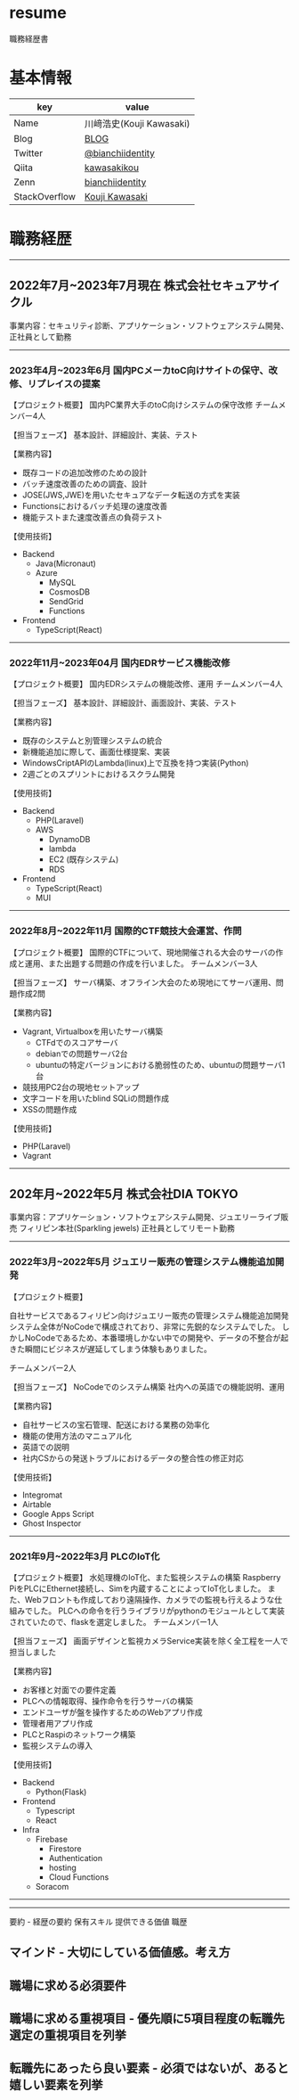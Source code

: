 # resume
職務経歴書

# 基本情報
|key|value|
|---|-----|
|Name|川﨑浩史(Kouji Kawasaki)|
|Blog|[BLOG](https://bianchiidentity.hatenablog.com/)|
|Twitter|[@bianchiidentity](https://twitter.com/bianchiidentity)|
|Qiita|[kawasakikou](https://qiita.com/kawasakikou)|
|Zenn|[bianchiidentity](https://zenn.dev/bianchi)|
|StackOverflow|[Kouji Kawasaki](https://stackoverflow.com/users/8363057/kouji-kawasaki)|

# 職務経歴
-----
## 2022年7月~2023年7月現在 株式会社セキュアサイクル
事業内容：セキュリティ診断、アプリケーション・ソフトウェアシステム開発、
正社員として勤務

-----
### 2023年4月~2023年6月 国内PCメーカtoC向けサイトの保守、改修、リプレイスの提案
【プロジェクト概要】
国内PC業界大手のtoC向けシステムの保守改修
チームメンバー4人

【担当フェーズ】
基本設計、詳細設計、実装、テスト

【業務内容】
- 既存コードの追加改修のための設計
- バッチ速度改善のための調査、設計
- JOSE(JWS,JWE)を用いたセキュアなデータ転送の方式を実装
- Functionsにおけるバッチ処理の速度改善
- 機能テストまた速度改善点の負荷テスト


【使用技術】
- Backend
  - Java(Micronaut)
  - Azure
    - MySQL
    - CosmosDB
    - SendGrid
    - Functions
- Frontend
  - TypeScript(React)

-----

### 2022年11月~2023年04月 国内EDRサービス機能改修
【プロジェクト概要】
国内EDRシステムの機能改修、運用
チームメンバー4人

【担当フェーズ】
基本設計、詳細設計、画面設計、実装、テスト

【業務内容】
- 既存のシステムと別管理システムの統合
- 新機能追加に際して、画面仕様提案、実装
- WindowsCriptAPIのLambda(linux)上で互換を持つ実装(Python)
- 2週ごとのスプリントにおけるスクラム開発

【使用技術】
- Backend
  - PHP(Laravel)
  - AWS
    - DynamoDB
    - lambda
    - EC2 (既存システム)
    - RDS
- Frontend
  - TypeScript(React)
  - MUI
 
-----

### 2022年8月~2022年11月 国際的CTF競技大会運営、作問
【プロジェクト概要】
国際的CTFについて、現地開催される大会のサーバの作成と運用、また出題する問題の作成を行いました。
チームメンバー3人

【担当フェーズ】
サーバ構築、オフライン大会のため現地にてサーバ運用、問題作成2問

【業務内容】
- Vagrant, Virtualboxを用いたサーバ構築
  - CTFdでのスコアサーバ 
  - debianでの問題サーバ2台
  - ubuntuの特定バージョンにおける脆弱性のため、ubuntuの問題サーバ1台
- 競技用PC2台の現地セットアップ
- 文字コードを用いたblind SQLiの問題作成
- XSSの問題作成

【使用技術】
- PHP(Laravel)
- Vagrant


-----
## 202年月~2022年5月 株式会社DIA TOKYO

事業内容：アプリケーション・ソフトウェアシステム開発、ジュエリーライブ販売
フィリピン本社(Sparkling jewels)
正社員としてリモート勤務

----- 

### 2022年3月~2022年5月 ジュエリー販売の管理システム機能追加開発
【プロジェクト概要】

自社サービスであるフィリピン向けジュエリー販売の管理システム機能追加開発
システム全体がNoCodeで構成されており、非常に先鋭的なシステムでした。
しかしNoCodeであるため、本番環境しかない中での開発や、データの不整合が起きた瞬間にビジネスが遅延してしまう体験もありました。

チームメンバー2人


【担当フェーズ】
NoCodeでのシステム構築
社内への英語での機能説明、運用

【業務内容】
- 自社サービスの宝石管理、配送における業務の効率化
- 機能の使用方法のマニュアル化
- 英語での説明
- 社内CSからの発送トラブルにおけるデータの整合性の修正対応

【使用技術】
- Integromat
- Airtable
- Google Apps Script
- Ghost Inspector

-----
### 2021年9月~2022年3月 PLCのIoT化
【プロジェクト概要】
水処理機のIoT化、また監視システムの構築
Raspberry PiをPLCにEthernet接続し、Simを内蔵することによってIoT化しました。
また、Webフロントも作成しており遠隔操作、カメラでの監視も行えるような仕組みでした。
PLCへの命令を行うライブラリがpythonのモジュールとして実装されていたので、flaskを選定しました。
チームメンバー1人

【担当フェーズ】
画面デザインと監視カメラService実装を除く全工程を一人で担当しました

【業務内容】
- お客様と対面での要件定義
- PLCへの情報取得、操作命令を行うサーバの構築
- エンドユーザが盤を操作するためのWebアプリ作成
- 管理者用アプリ作成
- PLCとRaspiのネットワーク構築
- 監視システムの導入

【使用技術】

- Backend
  - Python(Flask)
- Frontend
  - Typescript
  - React
- Infra
  - Firebase
    - Firestore
    - Authentication
    - hosting
    - Cloud Functions
  - Soracom

-----












-----

要約 - 経歴の要約
保有スキル
提供できる価値
職歴

## マインド - 大切にしている価値感。考え方

## 職場に求める必須要件

## 職場に求める重視項目 - 優先順に5項目程度の転職先選定の重視項目を列挙

## 転職先にあったら良い要素 - 必須ではないが、あると嬉しい要素を列挙

